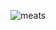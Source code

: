 ![meats](https://github.com/Dilan03/Proyecto-U2-django/assets/90223932/42bf8158-1117-479b-b4b4-95b32f7bfdf1)
